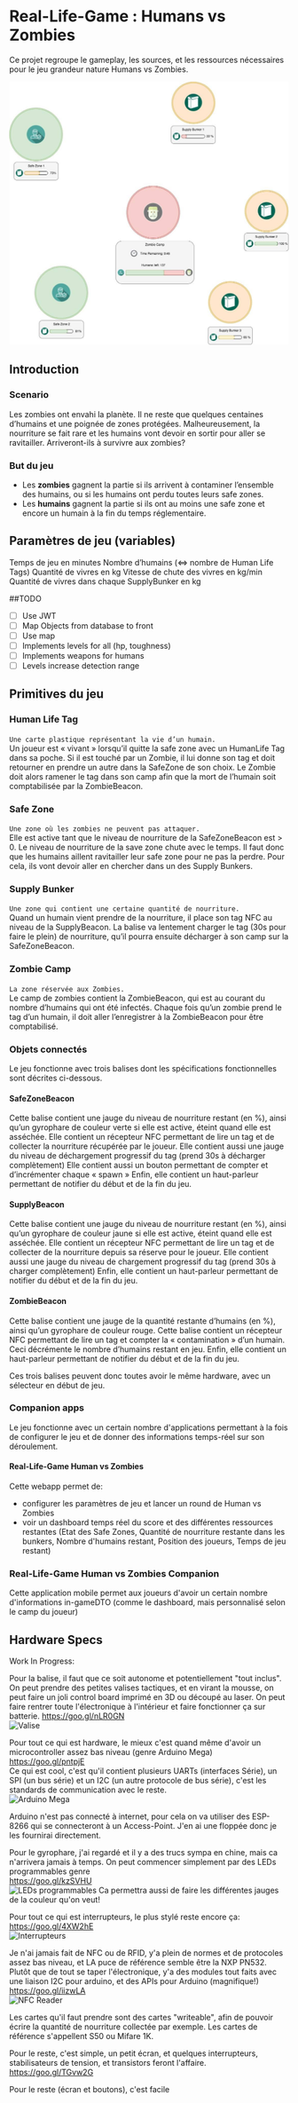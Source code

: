 
# Real-Life-Game : Humans vs Zombies

Ce projet regroupe le gameplay, les sources, et les ressources nécessaires pour le jeu grandeur nature Humans vs Zombies.

![Humans vs Zombies](hvsz.jpg)

## Introduction

### Scenario
Les zombies ont envahi la planète. Il ne reste que quelques centaines d’humains et une poignée de zones protégées. Malheureusement, la nourriture se fait rare et les humains vont devoir en sortir pour aller se ravitailler. Arriveront-ils à survivre aux zombies?

### But du jeu
 * Les **zombies** gagnent la partie si ils arrivent à contaminer l’ensemble des humains, ou si les humains ont perdu toutes leurs safe zones.  
 * Les **humains** gagnent la partie si ils ont au moins une safe zone et encore un humain à la fin du temps réglementaire.


## Paramètres de jeu (variables)

Temps de jeu en minutes
Nombre d’humains (<=> nombre de Human Life Tags)
Quantité de vivres en kg
Vitesse de chute des vivres en kg/min
Quantité de vivres dans chaque SupplyBunker en kg

##TODO
  - [ ] Use JWT
  - [ ] Map Objects from database to front
  - [ ] Use map
  - [ ] Implements levels for all (hp, toughness)
  - [ ] Implements weapons for humans 
  - [ ] Levels increase detection range

## Primitives du jeu

### Human Life Tag
`Une carte plastique représentant la vie d’un humain.`   
Un joueur est « vivant » lorsqu’il quitte la safe zone avec un HumanLife Tag dans sa poche.
Si il est touché par un Zombie, il lui donne son tag et doit retourner en prendre un autre dans la SafeZone de son choix. Le Zombie doit alors ramener le tag dans son camp afin que la mort de l’humain soit comptabilisée par la ZombieBeacon.

### Safe Zone
`Une zone où les zombies ne peuvent pas attaquer.`  
Elle est active tant que le niveau de nourriture de la SafeZoneBeacon est > 0.
Le niveau de nourriture de la save zone chute avec le temps. Il faut donc que les humains aillent ravitailler leur safe zone pour ne pas la perdre. Pour cela, ils vont devoir aller en chercher dans un des Supply Bunkers.

### Supply Bunker
`Une zone qui contient une certaine quantité de nourriture.`  
Quand un humain vient prendre de la nourriture, il place son tag NFC au niveau de la SupplyBeacon. La balise va lentement charger le tag (30s pour faire le plein) de nourriture, qu’il pourra ensuite décharger à son camp sur la SafeZoneBeacon.

### Zombie Camp
`La zone réservée aux Zombies.`  
Le camp de zombies contient la ZombieBeacon, qui est au courant du nombre d’humains qui ont été infectés. Chaque fois qu’un zombie prend le tag d’un humain, il doit aller l’enregistrer à la ZombieBeacon pour être comptabilisé.


### Objets connectés

Le jeu fonctionne avec trois balises dont les spécifications fonctionnelles sont décrites ci-dessous.

#### SafeZoneBeacon
Cette balise contient une jauge du niveau de nourriture restant (en %), ainsi qu’un gyrophare de couleur verte si elle est active, éteint quand elle est asséchée.
Elle contient un récepteur NFC permettant de lire un tag et de collecter la nourriture récupérée par le joueur.
Elle contient aussi une jauge du niveau de déchargement progressif du tag (prend 30s à décharger complètement)
Elle contient aussi un bouton permettant de compter et d’incrémenter chaque « spawn »
Enfin, elle contient un haut-parleur permettant de notifier du début et de la fin du jeu.

#### SupplyBeacon
Cette balise contient une jauge du niveau de nourriture restant (en %), ainsi qu’un gyrophare de couleur jaune si elle est active, éteint quand elle est asséchée.
Elle contient un récepteur NFC permettant de lire un tag et de collecter de la nourriture depuis sa réserve pour le joueur.
Elle contient aussi une jauge du niveau de chargement progressif du tag (prend 30s à charger complètement)
Enfin, elle contient un haut-parleur permettant de notifier du début et de la fin du jeu.

#### ZombieBeacon
Cette balise contient une jauge de la quantité restante d’humains (en %), ainsi qu’un gyrophare de couleur rouge.
Cette balise contient un récepteur NFC permettant de lire un tag et compter la « contamination » d’un humain. Ceci décrémente le nombre d’humains restant en jeu.
Enfin, elle contient un haut-parleur permettant de notifier du début et de la fin du jeu.

Ces trois balises peuvent donc toutes avoir le même hardware, avec un sélecteur en début de jeu.

### Companion apps

Le jeu fonctionne avec un certain nombre d'applications permettant à la fois de configurer le jeu et de donner des informations temps-réel sur son déroulement.

#### Real-Life-Game Human vs Zombies
Cette webapp permet de:
 * configurer les paramètres de jeu et lancer un round de Human vs Zombies
 * voir un dashboard temps réel du score et des différentes ressources restantes (Etat des Safe Zones, Quantité de nourriture restante dans les bunkers, Nombre d'humains restant, Position des joueurs, Temps de jeu restant)

### Real-Life-Game Human vs Zombies Companion
Cette application mobile permet aux joueurs d'avoir un certain nombre d'informations in-gameDTO (comme le dashboard, mais personnalisé selon le camp du joueur)


## Hardware Specs
Work In Progress:

Pour la balise, il faut que ce soit autonome et potentiellement "tout inclus".
On peut prendre des petites valises tactiques, et en virant la mousse, on peut faire un joli control board imprimé en 3D ou découpé au laser.
On peut faire rentrer toute l'électronique à l'intérieur et faire fonctionner ça sur batterie.
https://goo.gl/nLR0GN  
![Valise](https://images-na.ssl-images-amazon.com/images/I/61dpjR0mYEL._SL1000_.jpg)

Pour tout ce qui est hardware, le mieux c'est quand même d'avoir un microcontroller assez bas niveau (genre Arduino Mega)
https://goo.gl/pntpjE  
Ce qui est cool, c'est qu'il contient plusieurs UARTs (interfaces Série), un SPI (un bus série) et un I2C (un autre protocole de bus série), c'est les standards de communication avec le reste.  
![Arduino Mega](https://images-na.ssl-images-amazon.com/images/I/713dm0ARCcL._SL1500_.jpg)

Arduino n'est pas connecté à internet, pour cela on va utiliser des ESP-8266 qui se connecteront à un Access-Point.
J'en ai une floppée donc je les fournirai directement.

Pour le gyrophare, j'ai regardé et il y a des trucs sympa en chine, mais ca n'arrivera jamais à temps. On peut commencer simplement par des LEDs programmables genre  
https://goo.gl/kzSVHU  
![LEDs programmables](https://images-na.ssl-images-amazon.com/images/I/61PEUB2SdsL._SL1000_.jpg)
Ca permettra aussi de faire les différentes jauges de la couleur qu'on veut!

Pour tout ce qui est interrupteurs, le plus stylé reste encore ça:  
https://goo.gl/4XW2hE  
![Interrupteurs](https://images-na.ssl-images-amazon.com/images/I/51xoma%2BMy-L._SL1043_.jpg)

Je n'ai jamais fait de NFC ou de RFID, y'a plein de normes et de protocoles assez bas niveau, et LA puce de référence semble être la NXP PN532.
Plutôt que de tout se taper l'électronique, y'a des modules tout faits avec une liaison I2C pour arduino, et des APIs pour Arduino (magnifique!)  
https://goo.gl/iizwLA  
![NFC Reader](https://images-na.ssl-images-amazon.com/images/I/51TPRHRHdAL.jpg)

Les cartes qu'il faut prendre sont des cartes "writeable", afin de pouvoir écrire la quantité de nourriture collectée par exemple.
Les cartes de référence s'appellent S50 ou Mifare 1K.

Pour le reste, c'est simple, un petit écran, et quelques interrupteurs, stabilisateurs de tension, et transistors feront l'affaire.  
https://goo.gl/TGvw2G


Pour le reste (écran et boutons), c'est facile


